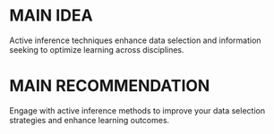 # MAIN IDEA
Active inference techniques enhance data selection and information seeking to optimize learning across disciplines.

# MAIN RECOMMENDATION
Engage with active inference methods to improve your data selection strategies and enhance learning outcomes.
